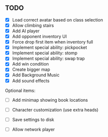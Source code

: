 ## TODO

* [x] Load correct avatar based on class selection
* [x] Allow climbing stairs
* [x] Add AI player
* [x] Add opponent inventory UI
* [x] Force drop first item when inventory full
* [x] Implement special ability: pickpocket
* [x] Implement special ability: stomp
* [x] Implement special ability: swap trap
* [x] Add win condition
* [x] Create bigger map
* [x] Add Background Music
* [x] Add sound effects

Optional items:

* [ ] Add minimap showing book locations
* [ ] Character customization (use extra heads)
* [ ] Save settings to disk
* [ ] Allow network player

